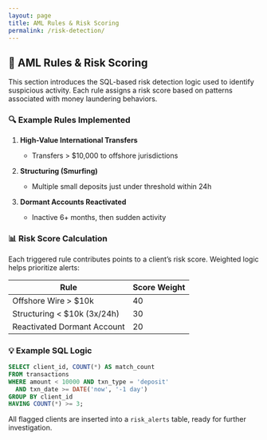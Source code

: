 ```yaml
---
layout: page
title: AML Rules & Risk Scoring
permalink: /risk-detection/
---
```


## 🚨 AML Rules & Risk Scoring

This section introduces the SQL-based risk detection logic used to identify suspicious activity. Each rule assigns a risk score based on patterns associated with money laundering behaviors.

### 🔍 Example Rules Implemented

1. **High-Value International Transfers**

   * Transfers > \$10,000 to offshore jurisdictions
2. **Structuring (Smurfing)**

   * Multiple small deposits just under threshold within 24h
3. **Dormant Accounts Reactivated**

   * Inactive 6+ months, then sudden activity

### 📊 Risk Score Calculation

Each triggered rule contributes points to a client’s risk score. Weighted logic helps prioritize alerts:

| Rule                         | Score Weight |
| ---------------------------- | ------------ |
| Offshore Wire > \$10k        | 40           |
| Structuring < \$10k (3x/24h) | 30           |
| Reactivated Dormant Account  | 20           |

### 💡 Example SQL Logic

```sql
SELECT client_id, COUNT(*) AS match_count
FROM transactions
WHERE amount < 10000 AND txn_type = 'deposit'
  AND txn_date >= DATE('now', '-1 day')
GROUP BY client_id
HAVING COUNT(*) >= 3;
```

All flagged clients are inserted into a `risk_alerts` table, ready for further investigation.
